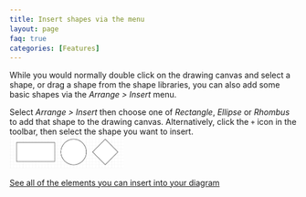 ```yaml
---
title: Insert shapes via the menu
layout: page
faq: true
categories: [Features]
---
```


While you would normally double click on the drawing canvas and select a shape, or drag a shape from the shape libraries, you can also add some basic shapes via the _Arrange > Insert_ menu. 

Select _Arrange > Insert_ then choose one of _Rectangle_, _Ellipse_ or _Rhombus_ to add that shape to the drawing canvas.  Alternatively, click the ``+`` icon in the toolbar, then select the shape you want to insert.
<br /><img src="/assets/img/blog/insert-rectangle-ellipse-rhombus.png" style="width=100%;max-width:200px;height:auto;" alt="You can insert rectangle, ellipse, and rhombus shapes via the Arrange > Insert menu in diagrams.net">


[See all of the elements you can insert into your diagram](/doc/faq/arrange-insert-menu.html)